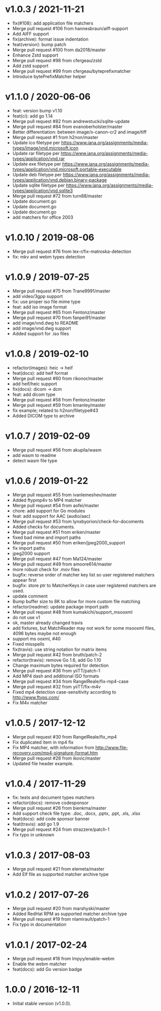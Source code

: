 
v1.0.3 / 2021-11-21
===================

  * fix(#108): add application file matchers
  * Merge pull request #106 from hannesbraun/aiff-support
  * Add AIFF support
  * fix(archive): format issue indentation
  * feat(version): bump patch
  * Merge pull request #100 from da2018/master
  * Enhance Zstd support
  * Merge pull request #98 from cfergeau/zstd
  * Add zstd support
  * Merge pull request #99 from cfergeau/byteprefixmatcher
  * Introduce bytePrefixMatcher helper

v1.1.0 / 2020-06-06
===================

  * feat: version bump v1.10
  * feat(ci): add go 1.14
  * Merge pull request #82 from andrewstucki/sqlite-update
  * Merge pull request #84 from evanoberholster/master
  * Better differentiation: between image/x-canon-cr2 and image/tiff
  * Merge pull request #1 from h2non/master
  * Update ico filetype per https://www.iana.org/assignments/media-types/image/vnd.microsoft.icon
  * Update rar filetype per https://www.iana.org/assignments/media-types/application/vnd.rar
  * Update exe filetype per https://www.iana.org/assignments/media-types/application/vnd.microsoft.portable-executable
  * Update deb filetype per https://www.iana.org/assignments/media-types/application/vnd.debian.binary-package
  * Update sqlite filetype per https://www.iana.org/assignments/media-types/application/vnd.sqlite3
  * Merge pull request #72 from turn88/master
  * Update document.go
  * Update document.go
  * Update document.go
  * add matchers for office 2003

v1.0.10 / 2019-08-06
====================

  * Merge pull request #76 from lex-r/fix-matroska-detection
  * fix: mkv and webm types detection

v1.0.9 / 2019-07-25
===================

  * Merge pull request #75 from Trane9991/master
  * add video/3gpp support
  * fix: use proper iso file mime type
  * feat: add iso image format
  * Merge pull request #65 from Fentonz/master
  * Merge pull request #70 from fanpei91/master
  * add image/vnd.dwg to README
  * add image/vnd.dwg support
  * Added support for .iso files

v1.0.8 / 2019-02-10
===================

  * refactor(images): heic -> heif
  * feat(docs): add heif format
  * Merge pull request #60 from rikonor/master
  * add heif/heic support
  * fix(docs): dicom -> dcm
  * feat: add dicom type
  * Merge pull request #58 from Fentonz/master
  * Merge pull request #59 from kmanley/master
  * fix example; related to h2non/filetype#43
  * Added DICOM type to archive


v1.0.7 / 2019-02-09
===================

  * Merge pull request #56 from akupila/wasm
  * add wasm to readme
  * detect wasm file type

v1.0.6 / 2019-01-22
===================

  * Merge pull request #55 from ivanlemeshev/master
  * Added ftypmp4v to MP4 matcher
  * Merge pull request #54 from aofei/master
  * chore: add support for Go modules
  * feat: add support for AAC (audio/aac)
  * Merge pull request #53 from lynxbyorion/check-for-docoments
  * Added checks for documents.
  * Merge pull request #51 from eriken/master
  * fixed bad mime and import paths
  * Merge pull request #50 from eriken/jpeg2000_support
  * fix import paths
  * jpeg2000 support
  * Merge pull request #47 from Ma124/master
  * Merge pull request #49 from amoore614/master
  * more robust check for .mov files
  * bugfix: reverse order of matcher key list so user registered matchers appear first
  * bugfix: store ptr to MatcherKeys in case user registered matchers are used.
  * update comment
  * Bump buffer size to 8K to allow for more custom file matching
  * refactor(readme): update package import path
  * Merge pull request #48 from kumakichi/support_msooxml
  * do not use v1
  * ok, master already changed travis
  * add fixtures, but MatchReader may not work for some msooxml files, 4096 bytes maybe not enough
  * support ms ooxml, #40
  * Fixed misspells
  * fix(travis): use string notation for matrix items
  * Merge pull request #42 from bruth/patch-2
  * refactor(travis): remove Go 1.6, add Go 1.10
  * Change maximum bytes required for detection
  * Merge pull request #36 from yiiTT/patch-1
  * Add MP4 dash and additional ISO formats
  * Merge pull request #34 from RangelReale/fix-mp4-case
  * Merge pull request #32 from yiiTT/fix-m4v
  * Fixed mp4 detection case-sensitivity according to http://www.ftyps.com/
  * Fix M4v matcher

v1.0.5 / 2017-12-12
===================

  * Merge pull request #30 from RangelReale/fix_mp4
  * Fix duplicated item in mp4 fix
  * Fix MP4 matcher, with information from http://www.file-recovery.com/mp4-signature-format.htm
  * Merge pull request #28 from ikovic/master
  * Updated file header example.

v1.0.4 / 2017-11-29
===================

  * fix: tests and document types matchers
  * refactor(docs): remove codesponsor
  * Merge pull request #26 from bienkma/master
  * Add support check file type: .doc, .docx, .pptx, .ppt, .xls, .xlsx
  * feat(docs): add code sponsor banner
  * feat(travis): add go 1.9
  * Merge pull request #24 from strazzere/patch-1
  * Fix typo in unknown

v1.0.3 / 2017-08-03
===================

  * Merge pull request #21 from elemeta/master
  * Add Elf file as supported matcher archive type

v1.0.2 / 2017-07-26
===================

  * Merge pull request #20 from marshyski/master
  * Added RedHat RPM as supported matcher archive type
  * Merge pull request #19 from nlamirault/patch-1
  * Fix typo in documentation

v1.0.1 / 2017-02-24
===================

  * Merge pull request #18 from Impyy/enable-webm
  * Enable the webm matcher
  * feat(docs): add Go version badge

1.0.0 / 2016-12-11
==================

- Initial stable version (v1.0.0).
